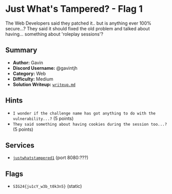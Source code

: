 # Just What's Tampered? - Flag 1
The Web Developers said they patched it.. but is anything ever 100% secure...? They said it should fixed the old problem and talked about having... something about 'roleplay sessions'?

## Summary
- **Author:** Gavin
- **Discord Username:** @gavintjh
- **Category:** Web
- **Difficulty:** Medium
- **Solution Writeup:** [`writeup.md`](./soln/writeup.md)

## Hints
- `I wonder if the challenge name has got anything to do with the vulnerability...?` (5 points)
- `They said something about having cookies during the session too...?` (5 points)

## Services
- [`justwhatstampered1`](./service) (port 8080:???)

## Flags
- `SIG24{ju1cY_w3b_t0k3n5}` (static)
